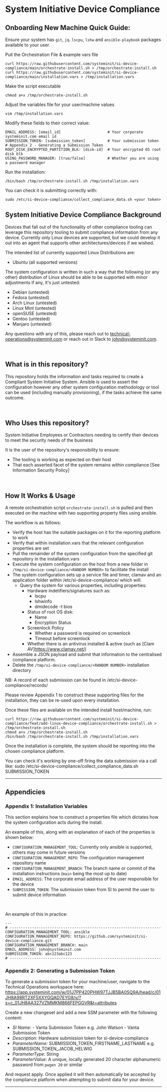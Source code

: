 # System Initiative Device Compliance
## Onboarding New Machine Quick Guide:

Ensure your system has `git`, `jq`. `lscpu`, `lshw` and `ansible-playbook` packages available to your user.

Pull the Orchestration File & example vars file
```
curl https://raw.githubusercontent.com/systeminit/si-device-compliance/main/orchestrate-install.sh > /tmp/orchestrate-install.sh
curl https://raw.githubusercontent.com/systeminit/si-device-compliance/main/installation.vars > /tmp/installation.vars
```

Make the script executable
```
chmod a+x /tmp/orchestrate-install.sh 
```

Adjust the variables file for your user/machine values
```
vim /tmp/installation.vars
```
Modify these fields to their correct value:
```
EMAIL_ADDRESS: [email_id]                     # Your corporate systeminit.com email id
SUBMISSION_TOKEN: [submission_token]          # Your submission token # Appendix 2 - Generating a Submission Token
ROOT_DISK_ENCRYPTED_PARTITION_BLK: [disk-id]  # Your encrypted OS root disk blk
USING_PASSWORD_MANAGER: [true/false]          # Whether you are using a password manager
```

Run the installation:
```
/bin/bash /tmp/orchestrate-install.sh /tmp/installation.vars
```

You can check it is submitting correctly with:
```
sudo /etc/si-device-compliance/collect_compliance_data.sh <your token>
```

## System Initiative Device Compliance Background

Devices that fall out of the functionality of other compliance tooling can leverage this repository tooling to submit compliance information from any device. Currently only Linux devices are supported, but we could develop it out into an agent that supports other architectures/devices if we wished.

The intended list of currently supported Linux Distributions are:
* Ubuntu (all supported versions)

The system configuration is written in such a way that the following (or any other) distribution of Linux should be able to be supported with minor adjustments if any, it's just untested:
* Debian (untested)
* Fedora (untested)
* Arch Linux (untested)
* Linux Mint (untested)
* openSUSE (untested)
* Gentoo (untested)
* Manjaro (untested)

Any questions with any of this, please reach out to [technical-operations@systeminit.com](mailto:technical-operations@systeminit.com) or reach out in Slack to john@systeminit.com.

<br/>

## What is in this repository?

This repository holds the information and tasks required to create a Compliant System Initiative System. Ansible is used to assert the configuration however any other system configuration methodology or tool can be used (including manually provisioning), if the tasks achieve the same outcome.

<br/>

## Who Uses this repository?

System Initiative Employees or Contractors needing to certify their devices to meet the security needs of the business

It is the user of the repository's responsibility to ensure:
- The tooling is working as expected on their host
- That each asserted facet of the system remains within compliance [See Information Security Policy]

<br/>

## How It Works & Usage
A remote orchestration script `orchestrate-install.sh` is pulled and then executed on the machine with two supporting property files using ansible. 

The workflow is as follows:
- Verify the host has the suitable packages on it for the reporting platform to work
- Verify that within installation.vars that the relevant configuration properties are set
- Pull the remainder of the system configuration from the specified git repository in the installation.vars
- Execute the system configuration on the host from a new folder in `/tmp/si-device-compliance/<RANDOM NUMBER>` to facilitate the install
- The system configuration sets up a service file and timer, clamav and an application folder within /etc/si-device-compliance/ which will:
  - Query the system for various properties, including properties:
    - Hardware indetifiers/signatures such as:
        - lscpu 
        - lshwinfo
        - dmidecode -t bios
    - Status of root OS disk:
        - Name
        - Encryption Status
    - Screenlock Policy
      - Whether a password is required on screenlock
      - Timeout before screenlock
    - Whether there is an antivirus installed & active (such as [Clam AV]https://www.clamav.net/)
- Assemble a JSON payload and submit that information to the centralised compliance platform. 
- Delete the `/tmp/si-device-compliance/<RANDOM NUMBER>` installation directory

NB: A record of each submission can be found in /etc/si-device-compliance/records/

Please review Appendix 1 to construct these supporting files for the installation, they can be re-used upon every installation.

Once these files are available on the intended install host/machine, run:
```
curl https://raw.githubusercontent.com/systeminit/si-device-compliance/feat/add-linux-device-compliance/orchestrate-install.sh > /tmp/orchestrate-install.sh
chmod a+x /tmp/orchestrate-install.sh
/bin/bash /tmp/orchestrate-install.sh /tmp/installation.vars
```

Once the installation is complete, the system should be reporting into the chosen compliance platform. 

You can check it's working by one-off firing the data submission via a call like:
sudo /etc/si-device-compliance/collect_compliance_data.sh SUBMISSION_TOKEN 

<hr/>

## Appendicies

### Appendix 1: Installation Variables
This section explains how to construct a properties file which dictates how the system configuration acts during the install.

An example of this, along with an explanation of each of the properties is shown below:

*  `CONFIGURATION_MANAGEMENT_TOOL`: Currently only ansible is supported, others may come in future versions
*  `CONFIGURATION_MANAGEMENT_REPO`: The configuration management repository name
*  `CONFIGURATION_MANAGEMENT_BRANCH`: The branch name or commit of the installation instructions (`main` being the most up to date)
*  `EMAIL_ADDRESS`: The corporate email address of the user responsible for the device
*  `SUBMISSION_TOKEN`: The submission token from SI to permit the user to submit device information

<br/>

An example of this in practice:
```
---
# --------------------------------------------------------------------
CONFIGURATION_MANAGEMENT_TOOL: ansible
CONFIGURATION_MANAGEMENT_REPO: https://github.com/systeminit/si-device-compliance.git
CONFIGURATION_MANAGEMENT_BRANCH: main
EMAIL_ADDRESS: john@systeminit.com
SUBMISSION_TOKEN: abc123abc123
# --------------------------------------------------------------------
```

### Appendix 2: Generating a Submission Token
To generate a submission token for your machine/user, navigate to the Technical Operations workspace here:
https://app.systeminit.com/w/01J7PP420PHW97TJJB5BA0SQ9A/head/c/01JH8A98RT2XF5XXYGQAD7EYG8/v/?s=c_01JH8AA327VZMMKM866FEPGGVR&t=attributes

Create a new changeset and add a new SSM parameter with the following content:
* *SI Name:* <firstname> <lastname> - Vanta Submission Token e.g. John Watson - Vanta Submission Token
* *Description:* Hardware submission token for si-device-compliance
* *ParameterName:* SUBMISSION_TOKEN_FIRSTNAME_LASTNAME e.g. SUBMISSION_TOKEN_JACOB_HELWIG
* *ParameterType:* String
* *ParameterValue:* A unique, locally generated 20 character alphanumeric password from `pwgen 20` or similar

And request apply. Once applied it will then automatically be accepted by the compliance platform when attempting to submit data for your device.

<hr/>
